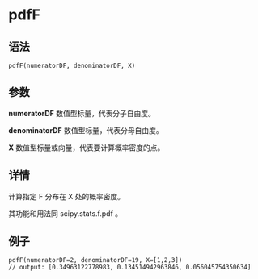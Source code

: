 # pdfF

## 语法

`pdfF(numeratorDF, denominatorDF, X)`

## 参数

**numeratorDF** 数值型标量，代表分子自由度。

**denominatorDF** 数值型标量，代表分母自由度。

**X** 数值型标量或向量，代表要计算概率密度的点。

## 详情

计算指定 F 分布在 X 处的概率密度。

其功能和用法同 scipy.stats.f.pdf 。

## 例子

```
pdfF(numeratorDF=2, denominatorDF=19, X=[1,2,3])
// output: [0.34963122778983, 0.134514942963846, 0.056045754350634]
```

